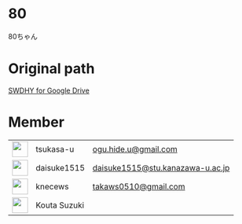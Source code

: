 # 80
80ちゃん

# Original path
<a href="https://drive.google.com/drive/u/0/folders/19vBwXucsIokRlx7sUrJF8FMKlW8F601F">
  SWDHY for Google Drive
</a>

# Member

<table border="0">
  <tbody>
      <tr>
        <td>
          <a href="https://github.com/tsukasa-u">
            <img width="32px" height="32px" src="https://avatars.githubusercontent.com/u/68815462?v=4">
          </a>
        </td>
        <td>tsukasa-u</td>
        <td>
          <a href="ogu.hide.u@gmail.com">
            ogu.hide.u@gmail.com
          </a>
        </td>
    </tr>
    <tr>
      <td>
        <a href="https://github.com/daisuke1515">
          <img width="32px" height="32px" src="https://avatars.githubusercontent.com/u/68099974?v=4">
        </a>
      </td>
      <td>daisuke1515</td>
      <td>
        <a href="daisuke1515@stu.kanazawa-u.ac.jp">
          daisuke1515@stu.kanazawa-u.ac.jp
        </a>
      </td>
    </tr>
    <tr>
      <td>
        <a href="#">
          <img width="32px" height="32px" src="https://avatars.githubusercontent.com/u/74863328?v=4">
        </a>
      </td>
      <td>knecews</td>
      <td>
        <a href="takaws0510@gmail.com">
          takaws0510@gmail.com
        </a>
      </td>
    </tr>
    <tr>
      <td>
        <a href="#">
          <img width="32px" height="32px" src="#">
        </a>
      </td>
      <td>Kouta Suzuki</td>
      <td>
        <a href="takaws0510@gmail.com">
        </a>
      </td>
    </tr>
  </tbody>
</table>
